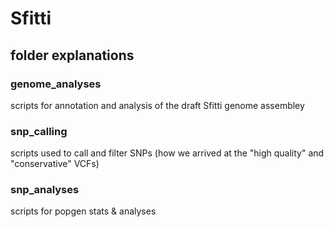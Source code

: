 # Sfitti

## folder explanations 
### genome_analyses
scripts for annotation and analysis of the draft Sfitti genome assembley

### snp_calling
scripts used to call and filter SNPs (how we arrived at the "high quality" and "conservative" VCFs)

### snp_analyses
scripts for popgen stats & analyses
